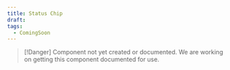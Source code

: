 ```yaml
---
title: Status Chip
draft: 
tags:
  - ComingSoon
---
```

> [!Danger] Component not yet created or documented.
> We are working on getting this component documented for use.

